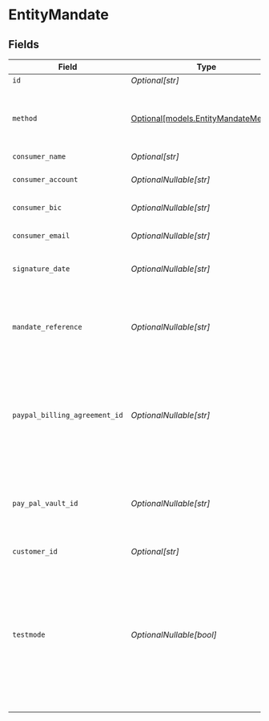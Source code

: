# EntityMandate


## Fields

| Field                                                                                                                                                                                                                                                                                                            | Type                                                                                                                                                                                                                                                                                                             | Required                                                                                                                                                                                                                                                                                                         | Description                                                                                                                                                                                                                                                                                                      | Example                                                                                                                                                                                                                                                                                                          |
| ---------------------------------------------------------------------------------------------------------------------------------------------------------------------------------------------------------------------------------------------------------------------------------------------------------------- | ---------------------------------------------------------------------------------------------------------------------------------------------------------------------------------------------------------------------------------------------------------------------------------------------------------------- | ---------------------------------------------------------------------------------------------------------------------------------------------------------------------------------------------------------------------------------------------------------------------------------------------------------------- | ---------------------------------------------------------------------------------------------------------------------------------------------------------------------------------------------------------------------------------------------------------------------------------------------------------------- | ---------------------------------------------------------------------------------------------------------------------------------------------------------------------------------------------------------------------------------------------------------------------------------------------------------------- |
| `id`                                                                                                                                                                                                                                                                                                             | *Optional[str]*                                                                                                                                                                                                                                                                                                  | :heavy_minus_sign:                                                                                                                                                                                                                                                                                               | N/A                                                                                                                                                                                                                                                                                                              | mdt_5B8cwPMGnU                                                                                                                                                                                                                                                                                                   |
| `method`                                                                                                                                                                                                                                                                                                         | [Optional[models.EntityMandateMethod]](../models/entitymandatemethod.md)                                                                                                                                                                                                                                         | :heavy_minus_sign:                                                                                                                                                                                                                                                                                               | Payment method of the mandate.<br/><br/>SEPA Direct Debit and PayPal mandates can be created directly.                                                                                                                                                                                                           | directdebit                                                                                                                                                                                                                                                                                                      |
| `consumer_name`                                                                                                                                                                                                                                                                                                  | *Optional[str]*                                                                                                                                                                                                                                                                                                  | :heavy_minus_sign:                                                                                                                                                                                                                                                                                               | The customer's name.                                                                                                                                                                                                                                                                                             | John Doe                                                                                                                                                                                                                                                                                                         |
| `consumer_account`                                                                                                                                                                                                                                                                                               | *OptionalNullable[str]*                                                                                                                                                                                                                                                                                          | :heavy_minus_sign:                                                                                                                                                                                                                                                                                               | The customer's IBAN. Required for SEPA Direct Debit mandates.                                                                                                                                                                                                                                                    | NL55INGB0000000000                                                                                                                                                                                                                                                                                               |
| `consumer_bic`                                                                                                                                                                                                                                                                                                   | *OptionalNullable[str]*                                                                                                                                                                                                                                                                                          | :heavy_minus_sign:                                                                                                                                                                                                                                                                                               | The BIC of the customer's bank.                                                                                                                                                                                                                                                                                  | BANKBIC                                                                                                                                                                                                                                                                                                          |
| `consumer_email`                                                                                                                                                                                                                                                                                                 | *OptionalNullable[str]*                                                                                                                                                                                                                                                                                          | :heavy_minus_sign:                                                                                                                                                                                                                                                                                               | The customer's email address. Required for PayPal mandates.                                                                                                                                                                                                                                                      | example@email.com                                                                                                                                                                                                                                                                                                |
| `signature_date`                                                                                                                                                                                                                                                                                                 | *OptionalNullable[str]*                                                                                                                                                                                                                                                                                          | :heavy_minus_sign:                                                                                                                                                                                                                                                                                               | The date when the mandate was signed in `YYYY-MM-DD` format.                                                                                                                                                                                                                                                     | 2025-01-01                                                                                                                                                                                                                                                                                                       |
| `mandate_reference`                                                                                                                                                                                                                                                                                              | *OptionalNullable[str]*                                                                                                                                                                                                                                                                                          | :heavy_minus_sign:                                                                                                                                                                                                                                                                                               | A custom mandate reference. For SEPA Direct Debit, it is vital to provide a unique reference. Some banks will<br/>decline Direct Debit payments if the mandate reference is not unique.                                                                                                                          | ID-1023892                                                                                                                                                                                                                                                                                                       |
| `paypal_billing_agreement_id`                                                                                                                                                                                                                                                                                    | *OptionalNullable[str]*                                                                                                                                                                                                                                                                                          | :heavy_minus_sign:                                                                                                                                                                                                                                                                                               | The billing agreement ID given by PayPal. For example: `B-12A34567B8901234CD`. Required for PayPal mandates.<br/>Must provide either this field or `payPalVaultId`, but not both.                                                                                                                                | B-12A34567B8901234CD                                                                                                                                                                                                                                                                                             |
| `pay_pal_vault_id`                                                                                                                                                                                                                                                                                               | *OptionalNullable[str]*                                                                                                                                                                                                                                                                                          | :heavy_minus_sign:                                                                                                                                                                                                                                                                                               | The Vault ID given by PayPal. For example: `8kk8451t`. Required for PayPal mandates.<br/>Must provide either this field or `paypalBillingAgreementId`, but not both.                                                                                                                                             | 8kk8451t                                                                                                                                                                                                                                                                                                         |
| `customer_id`                                                                                                                                                                                                                                                                                                    | *Optional[str]*                                                                                                                                                                                                                                                                                                  | :heavy_minus_sign:                                                                                                                                                                                                                                                                                               | N/A                                                                                                                                                                                                                                                                                                              | cst_5B8cwPMGnU                                                                                                                                                                                                                                                                                                   |
| `testmode`                                                                                                                                                                                                                                                                                                       | *OptionalNullable[bool]*                                                                                                                                                                                                                                                                                         | :heavy_minus_sign:                                                                                                                                                                                                                                                                                               | Whether to create the entity in test mode or live mode.<br/><br/>Most API credentials are specifically created for either live mode or test mode, in which case this parameter can be<br/>omitted. For organization-level credentials such as OAuth access tokens, you can enable test mode by setting<br/>`testmode` to `true`. | false                                                                                                                                                                                                                                                                                                            |